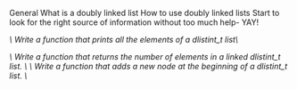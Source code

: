 General
What is a doubly linked list
How to use doubly linked lists
Start to look for the right source of information without too much help- YAY!



*\\ Write a function that prints all the elements of a dlistint_t list\\*

*\\ Write a function that returns the number of elements in a linked dlistint_t list. \\*
*\\ Write a function that adds a new node at the beginning of a dlistint_t list. \\*
